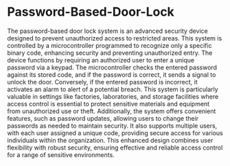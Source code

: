 # Password-Based-Door-Lock
The password-based door lock system is an advanced security device designed to prevent unauthorized access to restricted areas. This system is controlled by a microcontroller programmed to recognize only a specific binary code, enhancing security and preventing unauthorized entry. The device functions by requiring an authorized user to enter a unique password via a keypad. The microcontroller checks the entered password against its stored code, and if the password is correct, it sends a signal to unlock the door. Conversely, if the entered password is incorrect, it activates an alarm to alert of a potential breach.
This system is particularly valuable in settings like factories, laboratories, and storage facilities where access control is essential to protect sensitive materials and equipment from unauthorized use or theft. Additionally, the system offers convenient features, such as password updates, allowing users to change their passwords as needed to maintain security. It also supports multiple users, with each user assigned a unique code, providing secure access for various individuals within the organization. This enhanced design combines user flexibility with robust security, ensuring effective and reliable access control for a range of sensitive environments.
